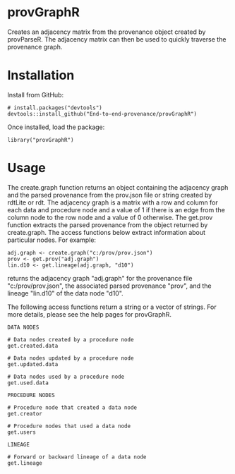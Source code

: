 # provGraphR

Creates an adjacency matrix from the provenance object created by provParseR. The adjacency matrix can then be used to quickly traverse the provenance graph.

# Installation
Install from GitHub:
```{r}
# install.packages("devtools")
devtools::install_github("End-to-end-provenance/provGraphR")
```
Once installed, load the package:
```{r}
library("provGraphR")
```
# Usage
The create.graph function returns an object containing the adjacency graph and the parsed provenance from the prov.json file or string created by rdtLite or rdt.  The adjacency graph is a matrix with a row and column for each data and procedure node and a value of 1 if there is an edge from the column node to the row node and a value of 0 otherwise.  The get.prov function extracts the parsed provenance from the object returned by create.graph. The access functions below extract information about particular nodes. For example:

```{r}
adj.graph <- create.graph("c:/prov/prov.json")
prov <- get.prov("adj.graph")
lin.d10 <- get.lineage(adj.graph, "d10")
```
returns the adjacency graph "adj.graph" for the provenance file "c:/prov/prov.json", the associated parsed provenance "prov", and the lineage "lin.d10" of the data node "d10".

The following access functions return a string or a vector of strings. For more details, please see the help pages for provGraphR.

```{r}
DATA NODES

# Data nodes created by a procedure node
get.created.data

# Data nodes updated by a procedure node
get.updated.data

# Data nodes used by a procedure node
get.used.data

PROCEDURE NODES

# Procedure node that created a data node
get.creator

# Procedure nodes that used a data node
get.users

LINEAGE

# Forward or backward lineage of a data node
get.lineage
```
